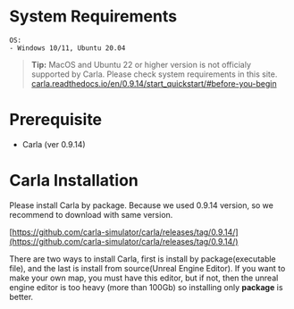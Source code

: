 # System Requirements
```
OS:
- Windows 10/11, Ubuntu 20.04
```
> **Tip:**
> MacOS and Ubuntu 22 or higher version is not officialy supported by Carla. Please check system requirements in this site. [carla.readthedocs.io/en/0.9.14/start_quickstart/#before-you-begin](https://carla.readthedocs.io/en/0.9.14/start_quickstart/#before-you-begin)

# Prerequisite
- Carla (ver 0.9.14)

# Carla Installation

Please install Carla by package. Because we used 0.9.14 version, so we recommend to download with same version.

[https://github.com/carla-simulator/carla/releases/tag/0.9.14/](https://github.com/carla-simulator/carla/releases/tag/0.9.14/)

There are two ways to install Carla, first is install by    package(executable file), and the last is install from source(Unreal Engine Editor). If you want to make your own map, you must have this editor, but if not, then the unreal engine editor is too heavy (more than 100Gb) so installing only **package** is better.